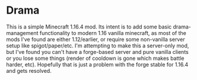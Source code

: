 # Drama
This is a simple Minecraft 1.16.4 mod. Its intent is to add some basic drama-management functionality to modern 1.16 vanilla minecraft, as most of the mods I've found are either 1.12/earlier, or require some non-vanilla server setup like spigot/paper/etc.  I'm attempting to make this a server-only mod, but I've found you can't have a forge-based server and pure vanilla clients or you lose some things (render of cooldown is gone which makes battle harder, etc).  Hopefully that is just a problem with the forge stable for 1.16.4 and gets resolved.
